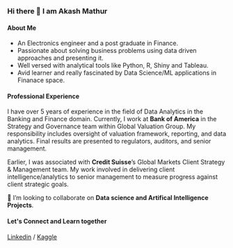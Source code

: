 ### Hi there 👋 I am Akash Mathur

#### About Me 
- An Electronics engineer and a post graduate in Finance. 
- Passionate about solving business problems using data driven approaches and presenting it. 
- Well versed with analytical tools like Python, R, Shiny and Tableau. 
- Avid learner and really fascinated by Data Science/ML applications in Finanace space.

#### Professional Experience
I have over 5 years of experience in the field of Data Analytics in the Banking and Finance domain. Currently, I work at **Bank of America** in the Strategy and Governance team within Global Valuation Group. My responsibility includes oversight of valuation framework, reporting, and data analytics. Final results are presented to regulators, auditors, and senior management.

Earlier, I was associated with **Credit Suisse**’s Global Markets Client Strategy & Management team. My work involved in delivering client intelligence/analytics to senior management to measure progress against client strategic goals.

🤝 I’m looking to collaborate on **Data science and Artifical Intelligence Projects**.

#### Let's Connect and Learn together

[Linkedin](https://www.linkedin.com/in/akashmathur22/) /
[Kaggle](https://www.kaggle.com/akashmathur2212)

<!--
**akashmathur-2212/akashmathur-2212** is a ✨ _special_ ✨ repository because its `README.md` (this file) appears on your GitHub profile.
